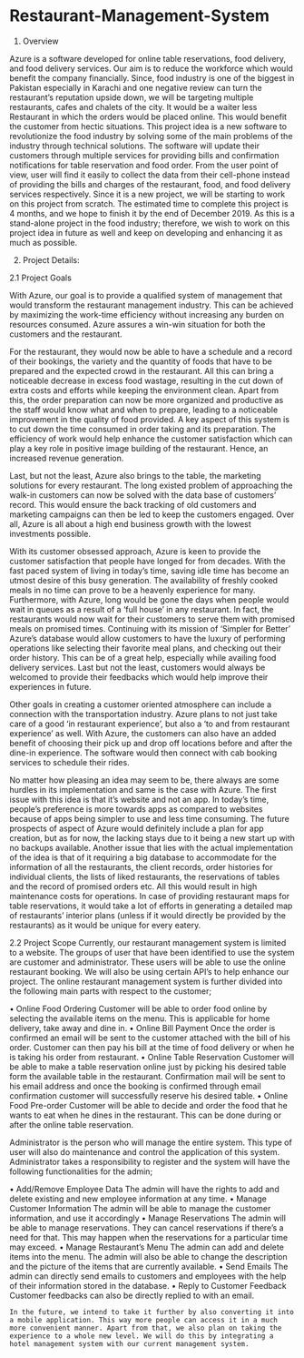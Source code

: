 # Restaurant-Management-System
1.	Overview

Azure is a software developed for online table reservations, food delivery, and food delivery services. Our aim is to reduce the workforce which would benefit the company financially. Since, food industry is one of the biggest in Pakistan especially in Karachi and one negative review can turn the restaurant’s reputation upside down, we will be targeting multiple restaurants, cafes and chalets of the city. It would be a waiter less Restaurant in which the orders would be placed online. This would benefit the customer from hectic situations. This project idea is a new software to revolutionize the food industry by solving some of the main problems of the industry through technical solutions. The software will update their customers through multiple services for providing bills and confirmation notifications for table reservation and food order. From the user point of view, user will find it easily to collect the data from their cell-phone instead of providing the bills and charges of the restaurant, food, and food delivery services respectively.
Since it is a new project, we will be starting to work on this project from scratch. The estimated time to complete this project is 4 months, and we hope to finish it by the end of December 2019. As this is a stand-alone project in the food industry; therefore, we wish to work on this project idea in future as well and keep on developing and enhancing it as much as possible.


2.	Project Details:

  2.1	Project Goals

  With Azure, our goal is to provide a qualified system of management that would transform the restaurant management industry. This can be achieved by maximizing the work-time efficiency without increasing any burden on resources consumed. Azure assures a win-win situation for both the customers and the restaurant. 

  For the restaurant, they would now be able to have a schedule and a record of their bookings, the variety and the quantity of foods that have to be prepared and the expected crowd in the restaurant. All this can bring a noticeable decrease in excess food wastage, resulting in the cut down of extra costs and efforts while keeping the environment clean. Apart from this, the order preparation can now be more organized and productive as the staff would know what and when to prepare, leading to a noticeable improvement in the quality of food provided. A key aspect of this system is to cut down the time consumed in order taking and its preparation. The efficiency of work would help enhance the customer satisfaction which can play a key role in positive image building of the restaurant. Hence, an increased revenue generation. 

  Last, but not the least, Azure also brings to the table, the marketing solutions for every restaurant. The long existed problem of approaching the walk-in customers can now be solved with the data base of customers’ record. This would ensure the back tracking of old customers and marketing campaigns can then be led to keep the customers engaged.
  Over all, Azure is all about a high end business growth with the lowest investments possible.

  With its customer obsessed approach, Azure is keen to provide the customer satisfaction that people have longed for from decades. With the fast paced system of living in today’s time, saving idle time has become an utmost desire of this busy generation. The availability of freshly cooked meals in no time can prove to be a heavenly experience for many. Furthermore, with Azure, long would be gone the days when people would wait in queues as a result of a ‘full house’ in any restaurant. In fact, the restaurants would now wait for their customers to serve them with promised meals on promised times. Continuing with its mission of ‘Simpler for Better’ Azure’s database would allow customers to have the luxury of performing operations like selecting their favorite meal plans, and checking out their order history. This can be of a great help, especially while availing food delivery services. Last but not the least, customers would always be welcomed to provide their feedbacks which would help improve their experiences in future.

  Other goals in creating a customer oriented atmosphere can include a connection with the transportation industry. Azure plans to not just take care of a good ‘in restaurant experience’, but also a ‘to and from restaurant experience’ as well. With Azure, the customers can also have an added benefit of choosing their pick up and drop off locations before and after the dine-in experience. The software would then connect with cab booking services to schedule their rides.

  No matter how pleasing an idea may seem to be, there always are some hurdles in its implementation and same is the case with Azure.
  The first issue with this idea is that it’s website and not an app. In today’s time, people’s preference is more towards apps as compared to websites because of apps being simpler to use and less time consuming. The future prospects of aspect of Azure would definitely include a plan for app creation, but as for now, the lacking stays due to it being a new start up with no backups available.
  Another issue that lies with the actual implementation of the idea is that of it requiring a big database to accommodate for the information of all the restaurants, the client records, order histories for individual clients, the lists of liked restaurants, the reservations of tables and the record of promised orders etc. All this would result in high maintenance costs for operations.
  In case of providing restaurant maps for table reservations, it would take a lot of efforts in generating a detailed map of restaurants’ interior plans (unless if it would directly be provided by the restaurants) as it would be unique for every eatery.


  2.2	Project Scope
    Currently, our restaurant management system is limited to a website. The groups of user that have been identified to use the system are customer and administrator. These users will be able to use the online restaurant booking. We will also be using certain API’s to help enhance our project. The online restaurant management system is further divided into the following main parts with respect to the customer;

  •	Online Food Ordering
  Customer will be able to order food online by selecting the available items on the menu. This is applicable for home delivery, take away and dine in. 
  •	Online Bill Payment
  Once the order is confirmed an email will be sent to the customer attached with the bill of his order. Customer can then pay his bill at the time of food delivery or when he is taking his order from restaurant. 
  •	Online Table Reservation 
  Customer will be able to make a table reservation online just by picking his desired table form the available table in the restaurant. Confirmation mail will be sent to his email address and once the booking is confirmed through email confirmation customer will successfully reserve his desired table. 
  •	Online Food Pre-order
  Customer will be able to decide and order the food that he wants to eat when he dines in the restaurant. This can be done during or after the online table reservation. 

  Administrator is the person who will manage the entire system. This type of user will also do maintenance and control the application of this system. Administrator takes a responsibility to register and the system will have the following functionalities for the admin;

  •	Add/Remove Employee Data
  The admin will have the rights to add and delete existing and new employee information at any time.
  •	Manage Customer Information
  The admin will be able to manage the customer information, and use it accordingly	
  •	Manage Reservations
  The admin will be able to manage reservations. They can cancel reservations if there’s a need for that. This may happen when the reservations for a particular time may exceed.
  •	Manage Restaurant’s Menu
  The admin can add and delete items into the menu. The admin will also be able to change the description and the picture of the items that are currently available.
  •	Send Emails
  The admin can directly send emails to customers and employees with the help of their information stored in the database.
  •	Reply to Customer Feedback
    Customer feedbacks can also be directly replied to with an email.

	In the future, we intend to take it further by also converting it into a mobile application. This way more people can access it in a much more convenient manner. Apart from that, we also plan on taking the experience to a whole new level. We will do this by integrating a hotel management system with our current management system. 
